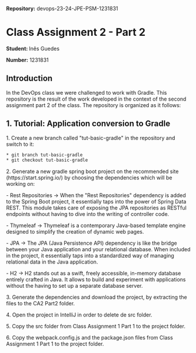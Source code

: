 <strong>Repository:</strong> devops-23-24-JPE-PSM-1231831
 <p></p>

# Class Assignment 2 - Part 2
 <p></p>

<p></p>

<strong>Student: </strong>
Inês Guedes
 <p></p>

<strong>Number:</strong>
1231831
<p></p>
<p></p>
<p></p>

## Introduction
<p><p>
In the DevOps class we were challenged to work with Gradle. This repository is the result of the work developed in the context of the second assignment part 2 of the class.
The repository is organized as it follows:

<p></p>

## 1. Tutorial: Application conversion to Gradle
<p></p>
1. Create a new branch called "tut-basic-gradle" in the repository and switch to it:
<p>
 
```bash
* git branch tut-basic-gradle
* git checkout tut-basic-gradle
```
<p><p>
<p><p>
2. Generate a new gradle spring boot project on the recommended site (https://start.spring.io/) by choosing the dependencies which will be working on:
 <p><p>
     - Rest Repositories -> When the "Rest Repositories" dependency is added to the Spring Boot project, it essentially taps into the power of Spring Data REST. This module takes care of exposing the JPA repositories as RESTful endpoints without having to dive into the writing of controller code.
  <p><p>
     - Thymeleaf -> Thymeleaf is a contemporary Java-based template engine designed to simplify the creation of dynamic web pages.
  <p><p>  
   - JPA -> The JPA (Java Persistence API) dependency is like the bridge between your Java application and your relational database. When included in the project, it essentially taps into a standardized way of managing relational data in the Java application.
  <p><p>
     - H2 -> H2 stands out as a swift, freely accessible, in-memory database entirely crafted in Java. It allows to build and experiment with applications without the having to set up a separate database server.
<p><p>
 <p><p>
3. Generate the dependencies and download the project, by extracting the files to the CA2 Part2 folder.
 <p><p>
 <p><p>
4. Open the project in IntelliJ in order to delete de src folder.
 <p><p>
 <p><p>
5. Copy the src folder from Class Assignment 1 Part 1 to the project folder.
   <p><p>
 <p><p>
6. Copy the webpack.config.js and the package.json files from Class Assignment 1 Part 1 to the project folder.
